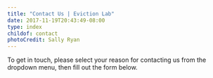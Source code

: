 ```yaml
---
title: "Contact Us | Eviction Lab"
date: 2017-11-19T20:43:49-08:00
type: index
childof: contact
photoCredit: Sally Ryan
---
```

To get in touch, please select your reason for contacting us from the dropdown menu, then fill out the form below.
